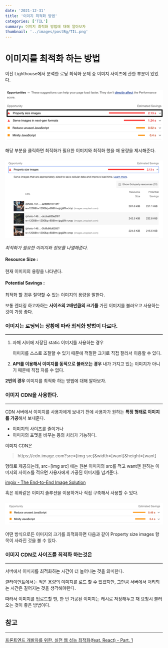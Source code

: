 ```yaml
---
date: '2021-12-31'
title: '이미지 최적화 방법'
categories: ['TIL']
summary: 이미지 최적화 방법에 대해 알아보자
thumbnail: '../images/postBg/TIL.png'
---
```


# 이미지를 최적화 하는 방법

이전 Lighthouse에서 분석한 로딩 최적화 문제 중 이미지 사이즈에 관한 부분이 있었다. 

### <img src="../images/posts/imgOp2.png"/>


해당 부분을 클릭하면 최적화가 필요한 이미지와 최적화 했을 때 용량을 제시해준다. 


### <img src="../images/posts/imgOp3.png"/>

*최적화가 필요한 이미지와 정보를 나열해준다.*

#### Resource Size :
현재 이미지의 용량을 나타낸다. 

#### Potential Savings :
최적화 할 경우 절약할 수 있는 이미지의 용량을 말한다. 

보통 렌더링 하고자하는 **사이즈의 2배만큼의 크기를** 가진 이미지를 불러오고 사용하는것이 가장 좋다.

### 이미지는 로딩되는 상황에 따라 최적화 방법이 다르다.
---

1. 자체 서버에 저장된 static 이미지를 사용하는 경우
    
    이미지를 스스로 조절할 수 있기 때문에 적절한 크기로 직접 잘라서 이용할 수 있다. 
    
2. **API를 이용해서 이미지를 동적으로 불러오는 경우** 
내가 가지고 있는 이미지가 아니기 때문에 직접 자를 수 없다. 

**2번의 경우** 이미지를 최적화 하는 방법에 대해 알아보자. 

### 이미지 CDN을 사용한다.

---

CDN 서버에서 이미지를 사용자에게 보내기 전에 사용자가 원하는 **특정 형태로 이미지를 가공**해서 보내준다. 

- 이미지의 사이즈를 줄이거나
- 이미지의 포멧을 바꾸는 등의 처리가 가능하다.

이미지 CDN은
> <p>https://cdn.image.com?src=[img src]&width=[want]&height=[want]</p>


<p>형태로 제공되는데, src=[img src] 에는 원본 이미지의 src를 적고 want엔 원하는 이미지의 사이즈를 적으면 사용자에게 가공된 이미지를  넘겨준다. </p>

[imgix - The End-to-End Image Solution](https://imgix.com/)

혹은 위와같은 이미지 솔루션을 이용하거나 직접 구축해서 사용할 수 있다. 



### <img src="../images/posts/imgOp1.png"/>
어떤 방식으로든 이미지의 크기를 최적화하면
다음과 같이 Property size images 항목이 사라진 것을 볼 수 있다. 

### 이미지 CDN로 사이즈를 최적화 하는것은

---



서버에서 이미지를 최적화하는 시간이 더 늘어나는 것을 의미한다. 

클라이언트에서는 적은 용량의 이미지를 로드 할 수 있겠지만, 그만큼 서버에서 처리되는 시간은 길어지는 것을 생각해야한다. 

따라서 이미지를 업로드할 땐, 한 번 가공된 이미지는 캐시로 저장해두고 재 요청시 불러오는 것이 좋은 방법이다.


## 참고
---

[프론트엔드 개발자를 위한, 실전 웹 성능 최적화(feat. React) - Part. 1](https://www.inflearn.com/course/%EC%9B%B9-%EC%84%B1%EB%8A%A5-%EC%B5%9C%EC%A0%81%ED%99%94-%EB%A6%AC%EC%95%A1%ED%8A%B8-1/dashboard)
